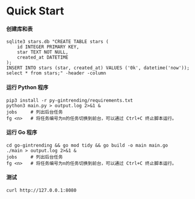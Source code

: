 
# Quick Start

#### 创建库和表
```
sqlite3 stars.db "CREATE TABLE stars (
    id INTEGER PRIMARY KEY,
    star TEXT NOT NULL,
    created_at DATETIME
); 
INSERT INTO stars (star, created_at) VALUES ('0k', datetime('now'));
select * from stars;" -header -column
```


#### 运行 Python 程序
```
pip3 install -r py-gintrending/requirements.txt
python3 main.py > output.log 2>&1 &
jobs     # 列出后台任务
fg <n>   # 将任务编号为n的任务切换到前台，可以通过 Ctrl+C 终止脚本运行。
```


#### 运行 Go 程序
```
cd go-gintrending && go mod tidy && go build -o main main.go
./main > output.log 2>&1 &
jobs     # 列出后台任务
fg <n>   # 将任务编号为n的任务切换到前台，可以通过 Ctrl+C 终止脚本运行。
```



#### 测试
```
curl http://127.0.0.1:8080
```